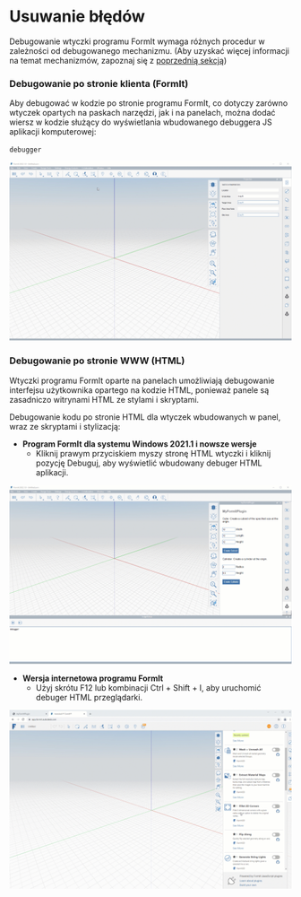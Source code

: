 # Usuwanie błędów

Debugowanie wtyczki programu FormIt wymaga różnych procedur w zależności od debugowanego mechanizmu. (Aby uzyskać więcej informacji na temat mechanizmów, zapoznaj się z [poprzednią sekcją](client-side-vs-web-side-engines.md))

### **Debugowanie po stronie klienta (FormIt)**

Aby debugować w kodzie po stronie programu FormIt, co dotyczy zarówno wtyczek opartych na paskach narzędzi, jak i na panelach, można dodać wiersz w kodzie służący do wyświetlania wbudowanego debuggera JS aplikacji komputerowej:

`debugger`

![](../../../.gitbook/assets/debugger.gif)

### **Debugowanie po stronie WWW (HTML)**

Wtyczki programu FormIt oparte na panelach umożliwiają debugowanie interfejsu użytkownika opartego na kodzie HTML, ponieważ panele są zasadniczo witrynami HTML ze stylami i skryptami.

Debugowanie kodu po stronie HTML dla wtyczek wbudowanych w panel, wraz ze skryptami i stylizacją:

* **Program FormIt dla systemu Windows 2021.1 i nowsze wersje**
   * Kliknij prawym przyciskiem myszy stronę HTML wtyczki i kliknij pozycję Debuguj, aby wyświetlić wbudowany debuger HTML aplikacji.

![](../../../.gitbook/assets/debugpanelplugin.gif)

* **Wersja internetowa programu FormIt**
   * Użyj skrótu F12 lub kombinacji Ctrl + Shift + I, aby uruchomić debuger HTML przeglądarki.

![](../../../.gitbook/assets/debugonweb.gif)

